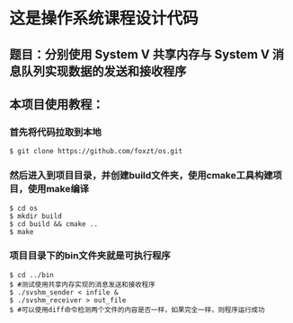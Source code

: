 # 这是操作系统课程设计代码
## 题目：分别使用 System V 共享内存与 System V 消息队列实现数据的发送和接收程序

## 本项目使用教程：
### 首先将代码拉取到本地
```shell
$ git clone https://github.com/foxzt/os.git
```
### 然后进入到项目目录，并创建build文件夹，使用cmake工具构建项目，使用make编译
```shell
$ cd os
$ mkdir build
$ cd build && cmake ..
$ make
```
### 项目目录下的bin文件夹就是可执行程序
```shell
$ cd ../bin
$ #测试使用共享内存实现的消息发送和接收程序
$ ./svshm_sender < infile &
$ ./svshm_receiver > out_file
$ #可以使用diff命令检测两个文件的内容是否一样，如果完全一样，则程序运行成功
```
